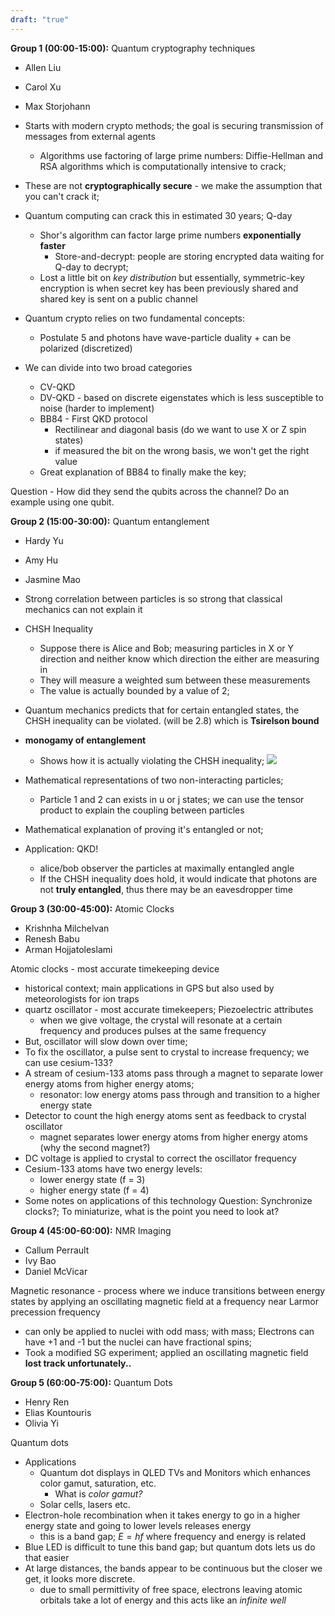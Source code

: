 ```yaml
---
draft: "true"
---
```

**Group 1 (00:00-15:00):** Quantum cryptography techniques
- Allen Liu
- Carol Xu
- Max Storjohann

- Starts with modern crypto methods; the goal is securing transmission of messages from external agents
	- Algorithms use factoring of large prime numbers: Diffie-Hellman and RSA algorithms which is computationally intensive to crack;
- These are not **cryptographically secure** - we make the assumption that you can't crack it;
- Quantum computing can crack this in estimated 30 years; Q-day
	- Shor's algorithm can factor large prime numbers **exponentially faster**
		- Store-and-decrypt: people are storing encrypted data waiting for Q-day to decrypt;
	- Lost a little bit on *key distribution* but essentially, symmetric-key encryption is when secret key has been previously shared and shared key is sent on a public channel
- Quantum crypto relies on two fundamental concepts:
	- Postulate 5 and photons have wave-particle duality + can be polarized (discretized)
- We can divide into two broad categories
	- CV-QKD
	- DV-QKD - based on discrete eigenstates which is less susceptible to noise (harder to implement)
	- BB84 - First QKD protocol
		- Rectilinear and diagonal basis (do we want to use X or Z spin states)
		- if measured the bit on the wrong basis, we won't get the right value
	- Great explanation of BB84 to finally make the key; 

Question - How did they send the qubits across the channel? Do an example using one qubit.

**Group 2 (15:00-30:00):** Quantum entanglement
- Hardy Yu
- Amy Hu
- Jasmine Mao

- Strong correlation between particles is so strong that classical mechanics can not explain it
- CHSH Inequality
	- Suppose there is Alice and Bob; measuring particles in X or Y direction and neither know which direction the either are measuring in
	- They will measure a weighted sum between these measurements
	- The value is actually bounded by a value of 2; 
- Quantum mechanics predicts that for certain entangled states, the CHSH inequality can be violated. (will be 2.8) which is **Tsirelson bound**
- **monogamy of entanglement**
	- Shows how it is actually violating the CHSH inequality;
	   ![](https://www.researchgate.net/publication/384442560/figure/fig1/AS:11431281280913667@1727612827281/Quantum-correlation-as-a-function-of-the-Angle-between-detectors-degrees-Photo-Picture.png)
- Mathematical representations of two non-interacting particles;
	- Particle 1 and 2 can exists in u or j states; we can use the tensor product to explain the coupling between particles
- Mathematical explanation of proving it's entangled or not;
- Application: QKD! 
	- alice/bob observer the particles at maximally entangled angle
	- If the CHSH inequality does hold, it would indicate that photons are not **truly entangled**, thus there may be an eavesdropper time

**Group 3 (30:00-45:00):** Atomic Clocks
- Krishnha Milchelvan
- Renesh Babu
- Arman Hojjatoleslami

Atomic clocks - most accurate timekeeping device
- historical context; main applications in GPS but also used by meteorologists for ion traps
- quartz oscillator - most accurate timekeepers; Piezoelectric attributes
	- when we give voltage, the crystal will resonate at a certain frequency and produces pulses at the same frequency
- But, oscillator will slow down over time;
- To fix the oscillator, a pulse sent to crystal to increase frequency; we can use cesium-133?
- A stream of cesium-133 atoms pass through a magnet to separate lower energy atoms from higher energy atoms; 
	- resonator: low energy atoms pass through and transition to a higher energy state
- Detector to count the high energy atoms sent as feedback to crystal oscillator
	- magnet separates lower energy atoms from higher energy atoms (why the second magnet?)
- DC voltage is applied to crystal to correct the oscillator frequency
- Cesium-133 atoms have two energy levels:
	- lower energy state (f = 3)
	- higher energy state (f = 4)
- Some notes on applications of this technology
Question: Synchronize clocks?; To miniaturize, what is the point you need to look at?

**Group 4 (45:00-60:00):** NMR Imaging
- Callum Perrault
- Ivy Bao
- Daniel McVicar

Magnetic resonance - process where we induce transitions between energy states by applying an oscillating magnetic field at a frequency near Larmor precession frequency
- can only be applied to nuclei with odd mass; with mass;
Electrons can have +1 and -1 but the nuclei can have fractional spins;
- Took a modified SG experiment; applied an oscillating magnetic field 
**lost track unfortunately..**

**Group 5 (60:00-75:00):** Quantum Dots
- Henry Ren
- Elias Kountouris
- Olivia Yi

Quantum dots 
- Applications
	- Quantum dot displays in QLED TVs and Monitors which enhances color gamut, saturation, etc.
		- What is *color gamut?*
	- Solar cells, lasers etc.
- Electron-hole recombination when it takes energy to go in a higher energy state and going to lower levels releases energy
	- this is a band gap; $E = hf$ where frequency and energy is related 
- Blue LED is difficult to tune this band gap; but quantum dots lets us do that easier
- At large distances, the bands appear to be continuous but the closer we get, it looks more discrete.
	- due to small permittivity of free space, electrons leaving atomic orbitals take a lot of energy and this acts like an *infinite well*
